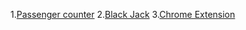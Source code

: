 1.[Passenger counter](https://counterapp-six.vercel.app/)
2.[Black Jack](https://blackjack-two.vercel.app/)
3.[Chrome Extension](https://savelinks.vercel.app/)
